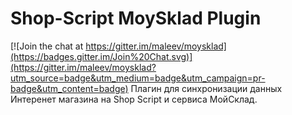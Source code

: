# Shop-Script MoySklad Plugin

[![Join the chat at https://gitter.im/maleev/moysklad](https://badges.gitter.im/Join%20Chat.svg)](https://gitter.im/maleev/moysklad?utm_source=badge&utm_medium=badge&utm_campaign=pr-badge&utm_content=badge)
Плагин для синхронизации данных Интеренет магазина на Shop Script и сервиса МойСклад.

